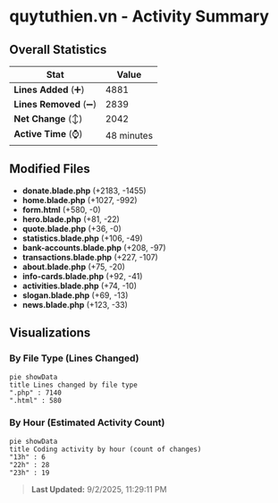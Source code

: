 # quytuthien.vn - Activity Summary 

## Overall Statistics

| Stat                   | Value                                                             |
| ---------------------- | ----------------------------------------------------------------- |
| **Lines Added** (➕)   | 4881                                          |
| **Lines Removed** (➖) | 2839                                        |
| **Net Change** (↕)    | 2042                |
| **Active Time** (⌚)   | 48 minutes |


## Modified Files
- **donate.blade.php** (+2183, -1455)
- **home.blade.php** (+1027, -992)
- **form.html** (+580, -0)
- **hero.blade.php** (+81, -22)
- **quote.blade.php** (+36, -0)
- **statistics.blade.php** (+106, -49)
- **bank-accounts.blade.php** (+208, -97)
- **transactions.blade.php** (+227, -107)
- **about.blade.php** (+75, -20)
- **info-cards.blade.php** (+92, -41)
- **activities.blade.php** (+74, -10)
- **slogan.blade.php** (+69, -13)
- **news.blade.php** (+123, -33)

## Visualizations

### By File Type (Lines Changed)

```mermaid
pie showData
title Lines changed by file type
".php" : 7140
".html" : 580
```

### By Hour (Estimated Activity Count)

```mermaid
pie showData
title Coding activity by hour (count of changes)
"13h" : 6
"22h" : 28
"23h" : 19
```


> **Last Updated:** 9/2/2025, 11:29:11 PM